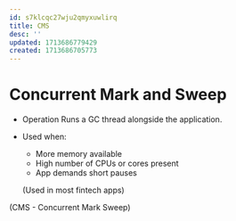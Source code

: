 ```yaml
---
id: s7klcqc27wju2qmyxuwlirq
title: CMS
desc: ''
updated: 1713686779429
created: 1713686705773
---
```


# Concurrent Mark and Sweep


- Operation
Runs a GC thread alongside the application.

- Used when:
    - More memory available
    - High number of CPUs or cores present
    - App demands short pauses

    (Used in most fintech apps)

(CMS - Concurrent Mark Sweep)